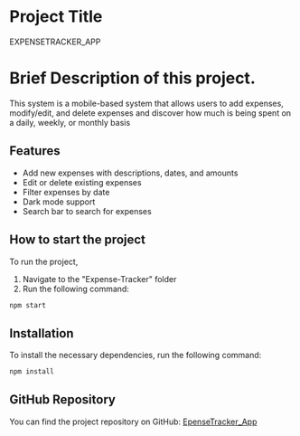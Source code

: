 # Project Title
EXPENSETRACKER_APP

# Brief Description of this project.
This system is a mobile-based system that allows users to add expenses, modify/edit, and delete expenses and discover how much is being spent on a daily, weekly, or monthly basis

## Features
- Add new expenses with descriptions, dates, and amounts
- Edit or delete existing expenses
- Filter expenses by date
- Dark mode support
- Search bar to search for expenses

## How to start the project
To run the project, 
1. Navigate to the "Expense-Tracker" folder
2. Run the following command:
```bash
npm start
```

## Installation
To install the necessary dependencies, run the following command:
```bash
npm install
```

## GitHub Repository
You can find the project repository on GitHub: [EpenseTracker_App](https://github.com/JuKe888/ExpenseTracker_App.git)